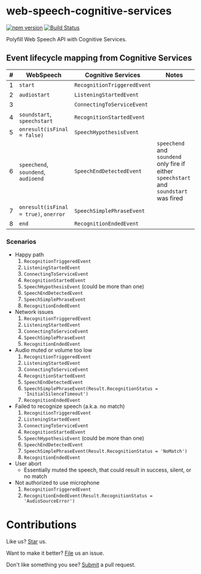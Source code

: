 # web-speech-cognitive-services

[![npm version](https://badge.fury.io/js/we-bspeech-cognitive-services.svg)](https://badge.fury.io/js/we-bspeech-cognitive-services) [![Build Status](https://travis-ci.org/compulim/we-bspeech-cognitive-services.svg?branch=master)](https://travis-ci.org/compulim/web-speech-cognitive-services)

Polyfill Web Speech API with Cognitive Services.

## Event lifecycle mapping from Cognitive Services

| # | WebSpeech | Cognitive Services | Notes |
| - | - | - | - |
| 1 | `start` | `RecognitionTriggeredEvent` | |
| 2 | `audiostart` | `ListeningStartedEvent` | |
| 3 | | `ConnectingToServiceEvent` | |
| 4 | `soundstart`, `speechstart` | `RecognitionStartedEvent` | |
| 5 | `onresult(isFinal = false)` | `SpeechHypothesisEvent` | |
| 6 | `speechend`, `soundend`, `audioend` | `SpeechEndDetectedEvent` | `speechend` and `soundend` only fire if either `speechstart` and `soundstart` was fired |
| 7 | `onresult(isFinal = true)`, `onerror` | `SpeechSimplePhraseEvent` | |
| 8 | `end` | `RecognitionEndedEvent` | |

### Scenarios

* Happy path
   1. `RecognitionTriggeredEvent`
   2. `ListeningStartedEvent`
   3. `ConnectingToServiceEvent`
   4. `RecognitionStartedEvent`
   5. `SpeechHypothesisEvent` (could be more than one)
   6. `SpeechEndDetectedEvent`
   7. `SpeechSimplePhraseEvent`
   8. `RecognitionEndedEvent`
* Network issues
   1. `RecognitionTriggeredEvent`
   2. `ListeningStartedEvent`
   3. `ConnectingToServiceEvent`
   4. `SpeechSimplePhraseEvent`
   5. `RecognitionEndedEvent`
* Audio muted or volume too low
   1. `RecognitionTriggeredEvent`
   2. `ListeningStartedEvent`
   3. `ConnectingToServiceEvent`
   4. `RecognitionStartedEvent`
   5. `SpeechEndDetectedEvent`
   6. `SpeechSimplePhraseEvent(Result.RecognitionStatus = 'InitialSilenceTimeout')`
   7. `RecognitionEndedEvent`
* Failed to recognize speech (a.k.a. no match)
   1. `RecognitionTriggeredEvent`
   2. `ListeningStartedEvent`
   3. `ConnectingToServiceEvent`
   4. `RecognitionStartedEvent`
   5. `SpeechHypothesisEvent` (could be more than one)
   6. `SpeechEndDetectedEvent`
   7. `SpeechSimplePhraseEvent(Result.RecognitionStatus = 'NoMatch')`
   8. `RecognitionEndedEvent`
* User abort
   * Essentially muted the speech, that could result in success, silent, or no match
* Not authorized to use microphone
   1. `RecognitionTriggeredEvent`
   2. `RecognitionEndedEvent(Result.RecognitionStatus = 'AudioSourceError')`

# Contributions

Like us? [Star](https://github.com/compulim/we-bspeech-cognitive-services/stargazers) us.

Want to make it better? [File](https://github.com/compulim/we-bspeech-cognitive-services/issues) us an issue.

Don't like something you see? [Submit](https://github.com/compulim/web-speech-cognitive-services/pulls) a pull request.
